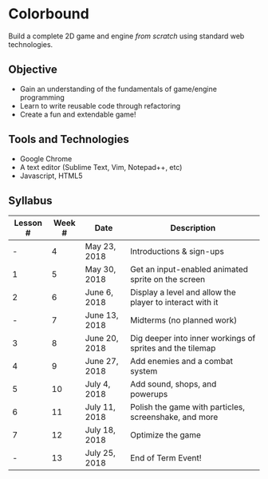 # Colorbound
Build a complete 2D game and engine _from scratch_ using standard web technologies.

## Objective
* Gain an understanding of the fundamentals of game/engine programming
* Learn to write reusable code through refactoring
* Create a fun and extendable game!

## Tools and Technologies
* Google Chrome
* A text editor (Sublime Text, Vim, Notepad++, etc)
* Javascript, HTML5

## Syllabus
| Lesson # | Week # | Date          | Description                                           |
| -------- | ------ | ------------- | ------------------------------------------------------|
| -        | 4      | May 23, 2018  | Introductions & sign-ups                              |
| 1        | 5      | May 30, 2018  | Get an input-enabled animated sprite on the screen |
| 2        | 6      | June 6, 2018  | Display a level and allow the player to interact with it |
| -        | 7      | June 13, 2018 | Midterms (no planned work)                            |
| 3        | 8      | June 20, 2018 | Dig deeper into inner workings of sprites and the tilemap |
| 4        | 9      | June 27, 2018 | Add enemies and a combat system |
| 5        | 10     | July 4, 2018  | Add sound, shops, and powerups |
| 6        | 11     | July 11, 2018 | Polish the game with particles, screenshake, and more |
| 7        | 12     | July 18, 2018 | Optimize the game |
| -        | 13     | July 25, 2018 | End of Term Event!                             |
